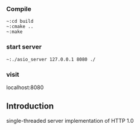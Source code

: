 ### Compile
```
~:cd build
~:cmake ..
~:make
```
### start server
```
~:./asio_server 127.0.0.1 8080 ./
```
### visit
localhost:8080

## Introduction
single-threaded server implementation of HTTP 1.0
